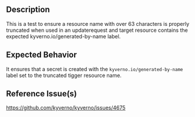## Description

This is a test to ensure a resource name with over 63 characters is properly truncated when used in an updaterequest and target resource contains the expected kyverno.io/generated-by-name label. 

## Expected Behavior

It ensures that a secret is created with the `kyverno.io/generated-by-name` label set to the truncated tigger resource name. 

## Reference Issue(s)

https://github.com/kyverno/kyverno/issues/4675
